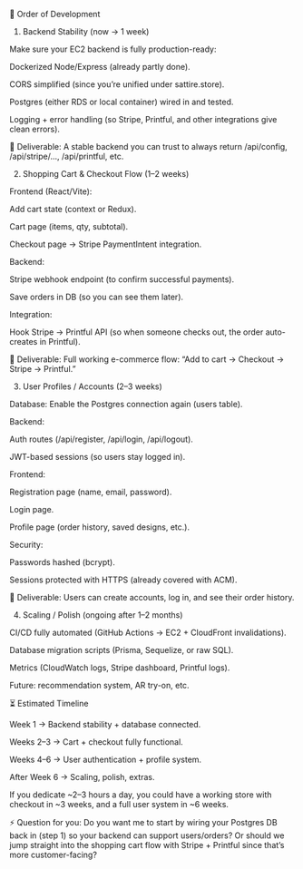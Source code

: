 🚦 Order of Development
1. Backend Stability (now → 1 week)

Make sure your EC2 backend is fully production-ready:

Dockerized Node/Express (already partly done).

CORS simplified (since you’re unified under sattire.store).

Postgres (either RDS or local container) wired in and tested.

Logging + error handling (so Stripe, Printful, and other integrations give clean errors).

🔹 Deliverable: A stable backend you can trust to always return /api/config, /api/stripe/..., /api/printful, etc.

2. Shopping Cart & Checkout Flow (1–2 weeks)

Frontend (React/Vite):

Add cart state (context or Redux).

Cart page (items, qty, subtotal).

Checkout page → Stripe PaymentIntent integration.

Backend:

Stripe webhook endpoint (to confirm successful payments).

Save orders in DB (so you can see them later).

Integration:

Hook Stripe → Printful API (so when someone checks out, the order auto-creates in Printful).

🔹 Deliverable: Full working e-commerce flow: “Add to cart → Checkout → Stripe → Printful.”

3. User Profiles / Accounts (2–3 weeks)

Database: Enable the Postgres connection again (users table).

Backend:

Auth routes (/api/register, /api/login, /api/logout).

JWT-based sessions (so users stay logged in).

Frontend:

Registration page (name, email, password).

Login page.

Profile page (order history, saved designs, etc.).

Security:

Passwords hashed (bcrypt).

Sessions protected with HTTPS (already covered with ACM).

🔹 Deliverable: Users can create accounts, log in, and see their order history.

4. Scaling / Polish (ongoing after 1–2 months)

CI/CD fully automated (GitHub Actions → EC2 + CloudFront invalidations).

Database migration scripts (Prisma, Sequelize, or raw SQL).

Metrics (CloudWatch logs, Stripe dashboard, Printful logs).

Future: recommendation system, AR try-on, etc.

⏳ Estimated Timeline

Week 1 → Backend stability + database connected.

Weeks 2–3 → Cart + checkout fully functional.

Weeks 4–6 → User authentication + profile system.

After Week 6 → Scaling, polish, extras.

If you dedicate ~2–3 hours a day, you could have a working store with checkout in ~3 weeks, and a full user system in ~6 weeks.

⚡ Question for you:
Do you want me to start by wiring your Postgres DB back in (step 1) so your backend can support users/orders? Or should we jump straight into the shopping cart flow with Stripe + Printful since that’s more customer-facing?